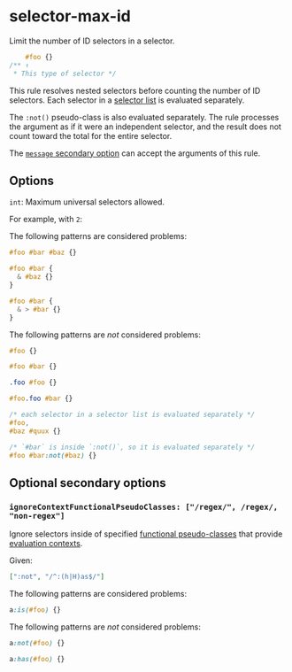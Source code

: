 # selector-max-id

Limit the number of ID selectors in a selector.

<!-- prettier-ignore -->
```css
    #foo {}
/** ↑
 * This type of selector */
```

This rule resolves nested selectors before counting the number of ID selectors. Each selector in a [selector list](https://www.w3.org/TR/selectors4/#selector-list) is evaluated separately.

The `:not()` pseudo-class is also evaluated separately. The rule processes the argument as if it were an independent selector, and the result does not count toward the total for the entire selector.

The [`message` secondary option](https://github.com/stylelint/stylelint/tree/15.9.0/docsuser-guideconfigure.md#message) can accept the arguments of this rule.

## Options

`int`: Maximum universal selectors allowed.

For example, with `2`:

The following patterns are considered problems:

<!-- prettier-ignore -->
```css
#foo #bar #baz {}
```

<!-- prettier-ignore -->
```css
#foo #bar {
  & #baz {}
}
```

<!-- prettier-ignore -->
```css
#foo #bar {
  & > #bar {}
}
```

The following patterns are _not_ considered problems:

<!-- prettier-ignore -->
```css
#foo {}
```

<!-- prettier-ignore -->
```css
#foo #bar {}
```

<!-- prettier-ignore -->
```css
.foo #foo {}
```

<!-- prettier-ignore -->
```css
#foo.foo #bar {}
```

<!-- prettier-ignore -->
```css
/* each selector in a selector list is evaluated separately */
#foo,
#baz #quux {}
```

<!-- prettier-ignore -->
```css
/* `#bar` is inside `:not()`, so it is evaluated separately */
#foo #bar:not(#baz) {}
```

## Optional secondary options

### `ignoreContextFunctionalPseudoClasses: ["/regex/", /regex/, "non-regex"]`

Ignore selectors inside of specified [functional pseudo-classes](https://drafts.csswg.org/selectors-4/#pseudo-classes) that provide [evaluation contexts](https://drafts.csswg.org/selectors-4/#specificity-rules).

Given:

```json
[":not", "/^:(h|H)as$/"]
```

The following patterns are considered problems:

<!-- prettier-ignore -->
```css
a:is(#foo) {}
```

The following patterns are _not_ considered problems:

<!-- prettier-ignore -->
```css
a:not(#foo) {}
```

<!-- prettier-ignore -->
```css
a:has(#foo) {}
```

